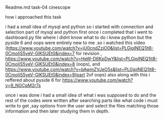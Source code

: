 Readme.md 
task-04 cinescope

how i approached this task 

i had a small idea of mysql and python so i started with connection and selection part of mysql and python first once i completed that i went to dashboard.py file where i didnt know what to do i knew python but the pyside 6 and oops were entirely new to me .so i watched this video 
(https://www.youtube.com/watch?v=jU0cndZziO0&list=PLGjplNEQ1it8-0CmoljS5yeV-GlKSUEt0&index=7 for revision ,
https://www.youtube.com/watch?v=HeW-D6KpDwY&list=PLGjplNEQ1it8-0CmoljS5yeV-GlKSUEt0&index=8  (oops), and 
https://www.youtube.com/watch?v=bAwmZVJeO5s&list=PLGjplNEQ1it8-0CmoljS5yeV-GlKSUEt0&index=9(part 2of oops)
also along with this i reffered about pyside 6 for https://www.youtube.com/watch?v=9_NGCpM2r7s

once i was done i had a small idea of what i was supposed to do and the rest of the codes were written after searching parts like what code i must write to get ,say options from the user and select the files matching those information and then later studying them in depth.

